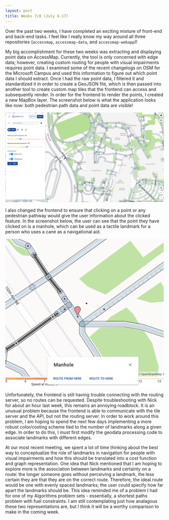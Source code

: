 ```yaml
---
layout: post
title: Weeks 7/8 (July 6-17)
---
```


Over the past two weeks, I have completed an exciting mixture of front-end and back-end tasks. I feel like I really know my way around all three repositories (```accessmap```, ```accessmap-data```, and ```accessmap-webapp```)! 

My big accomplishment for these two weeks was extracting and displaying point data on AccessMap. Currently, the tool is only concerned with edge data; however, creating custom routing for people with visual impairments requires point data. I examined some of the recent changelogs on OSM for the Microsoft Campus and used this information to figure out which point data I should extract. Once I had the raw point data, I filtered it and standardized it in order to create a GeoJSON file, which is then passed into another tool to create custom map tiles that the frontend can access and subsequently render. In order for the frontend to render the points, I created a new MapBox layer. The screenshot below is what the application looks like now: both pedestrian path data and point data are visible!

![A screenshot of AccessMap with all pedestrian paths highlighted in light blue and all point data (ex. benches, street lamps) demarcated with purple circles.](../images/landmarks_no_label.png)

I also changed the frontend to ensure that clicking on a point or any pedestrian pathway would give the user information about the clicked feature. In the screenshot below, the user can see that the point they have clicked on is a manhole, which can be used as a tactile landmark for a person who uses a cane as a navigational aid.

![A screenshot of AccessMap with a point clicked on and its corresponding description, manhole.](../images/manhole_example.png)

Unfortunately, the frontend is still having trouble connecting with the routing server, so no routes can be requested. Despite troubleshooting with Nick for about an hour last week, this remains an annoying roadblock. It is an unusual problem because the frontend is able to communicate with the tile server and the API, but not the routing server. In order to work around this problem, I am hoping to spend the next few days implementing a more robust color/costing scheme tied to the number of landmarks along a given edge. In order to do this, I must first modify the geodata processing code to associate landmarks with different edges. 

At our most recent meeting, we spent a lot of time thinking about the best way to conceptualize the role of landmarks in navigation for people with visual impairments and how this should be translated into a cost function and graph representation. One idea that Nick mentioned that I am hoping to explore more is the association between landmarks and certainty on a route: the longer someone goes without perceiving a landmark, the less certain they are that they are on the correct route. Therefore, the ideal route would be one with evenly spaced landmarks; the user could specify how far apart the landmarks should be. This idea reminded me of a problem I had for one of my Algorithms problem sets - essentially, a shortest paths problem with fuel constraints. I am still contemplating just how analagous these two representations are, but I think it will be a worthy comparison to make in the coming week.